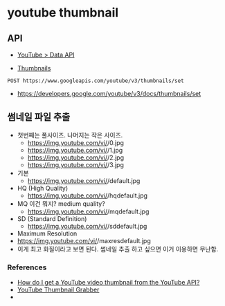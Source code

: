 # youtube thumbnail


## API
* [YouTube > Data API](https://developers.google.com/youtube/v3/)

* [Thumbnails](https://developers.google.com/youtube/v3/docs/thumbnails)


```
POST https://www.googleapis.com/youtube/v3/thumbnails/set
```
* https://developers.google.com/youtube/v3/docs/thumbnails/set

## 썸네일 파일 추출
* 첫번째는 풀사이즈. 나머지는 작은 사이즈.
  * https://img.youtube.com/vi/<videoId>/0.jpg
  * https://img.youtube.com/vi/<videoId>/1.jpg
  * https://img.youtube.com/vi/<videoId>/2.jpg
  * https://img.youtube.com/vi/<videoId>/3.jpg
* 기본
  * https://img.youtube.com/vi/<videoId>/default.jpg
* HQ (High Quality)
  * https://img.youtube.com/vi/<videoId>/hqdefault.jpg
* MQ 이건 뭐지? medium quality?
  * https://img.youtube.com/vi/<videoId>/mqdefault.jpg
* SD (Standard Definition)
  * https://img.youtube.com/vi/<videoId>/sddefault.jpg
* Maximum Resolution
 * https://img.youtube.com/vi/<videoId>/maxresdefault.jpg
 * 이게 최고 화질이라고 보면 된다. 썸네일 추출 하고 싶으면 이거 이용하면 무난함.

### References
* [How do I get a YouTube video thumbnail from the YouTube API?](https://stackoverflow.com/questions/2068344/how-do-i-get-a-youtube-video-thumbnail-from-the-youtube-api)
* [YouTube Thumbnail Grabber](https://boingboing.net/features/getthumbs)
* [](http://www.get-youtube-thumbnail.com/)